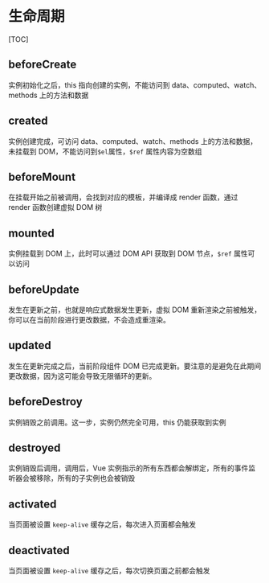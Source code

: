 # 生命周期

[TOC]

## beforeCreate

实例初始化之后，this 指向创建的实例，不能访问到 data、computed、watch、methods 上的方法和数据

## created

实例创建完成，可访问 data、computed、watch、methods 上的方法和数据，未挂载到 DOM，不能访问到`$el`属性，`$ref` 属性内容为空数组

## beforeMount

在挂载开始之前被调用，会找到对应的模板，并编译成 render 函数，通过 render 函数创建虚拟 DOM 树

## mounted

实例挂载到 DOM 上，此时可以通过 DOM API 获取到 DOM 节点，`$ref` 属性可以访问

## beforeUpdate

发生在更新之前，也就是响应式数据发生更新，虚拟 DOM 重新渲染之前被触发，你可以在当前阶段进行更改数据，不会造成重渲染。

## updated

发生在更新完成之后，当前阶段组件 DOM 已完成更新。要注意的是避免在此期间更改数据，因为这可能会导致无限循环的更新。

## beforeDestroy

实例销毁之前调用。这一步，实例仍然完全可用，this 仍能获取到实例

## destroyed

实例销毁后调用，调用后，Vue 实例指示的所有东西都会解绑定，所有的事件监听器会被移除，所有的子实例也会被销毁

## activated

当页面被设置 `keep-alive` 缓存之后，每次进入页面都会触发

## deactivated

当页面被设置 `keep-alive` 缓存之后，每次切换页面之前都会触发
